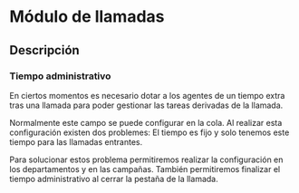 # Módulo de llamadas

## Descripción

### Tiempo administrativo
En ciertos momentos es necesario dotar a los agentes de un tiempo extra tras una llamada para poder gestionar las tareas derivadas de la llamada.

Normalmente este campo se puede configurar en la cola. Al realizar esta configuración existen dos problemes: El tiempo es fijo y solo tenemos este tiempo para las llamadas entrantes.

Para solucionar estos problema permitiremos realizar la configuración en los departamentos y en las campañas. También permitiremos finalizar el tiempo administrativo al cerrar la pestaña de la llamada.